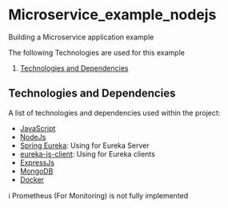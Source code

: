 # Microservice_example_nodejs
Building a Microservice application example 

The following Technologies are used for this example

1. [Technologies and Dependencies](#technologies)

<a name="technologies"></a>
## Technologies and Dependencies

A list of technologies and dependencies used within the project:

* [JavaScript](https://www.javascript.com/)
* [NodeJs](https://nodejs.org/en/)
* [Spring Eureka](https://spring.io/guides/gs/service-registration-and-discovery/): Using for Eureka Server
* [eureka-js-client](https://www.npmjs.com/package/eureka-js-client): Using for Eureka clients
* [ExpressJs](https://expressjs.com/de/starter/hello-world.html)
* [MongoDB](https://www.mongodb.com/de-de)
* [Docker](https://www.docker.com/)

:information_source:
 Prometheus (For Monitoring) is not fully implemented
